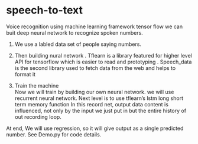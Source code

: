# speech-to-text
Voice recognition using  machine learning  framework tensor flow 
we can buit deep neural network to recognize  spoken numbers.
1.	 We use a labled data set of people saying numbers.

2.	Then building nural network .
Tflearn is a library featured for higher level API for tensorflow which is easier to read and prototyping .
Speech_data is the second library used to fetch data from the web and helps to  format it
  
3.	Train the machine	
Now we will train by building  our own neural network.
we will use recurrent neural network.
Next level is to use tflearn’s  lstm   long short term memory function 
In this record net, output data content is influenced, not only by the input we just put in but the entire history of out recording loop.

At end, We will use regression, so it will give output as a single predicted number.
See Demo.py for code details.
